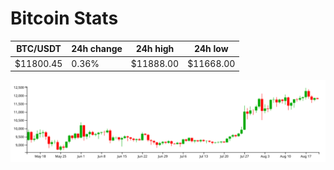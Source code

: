 # Bitcoin Stats

BTC/USDT|24h change|24h high|24h low|
|---|---|---|---|
|$11800.45|0.36%|$11888.00|$11668.00|

<img src="./chart.svg">
